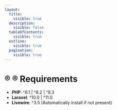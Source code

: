 ```yaml
---
layout:
  title:
    visible: true
  description:
    visible: false
  tableOfContents:
    visible: true
  outline:
    visible: true
  pagination:
    visible: true
---
```


# ®️ ®️ Requirements

* **PHP**:  ^8.1 | ^8.2 | ^8.3&#x20;
* **Laravel**:  ^10.0 | ^11.0&#x20;
* **Livewire**:  ^3.5  (Automatically install if not present)
